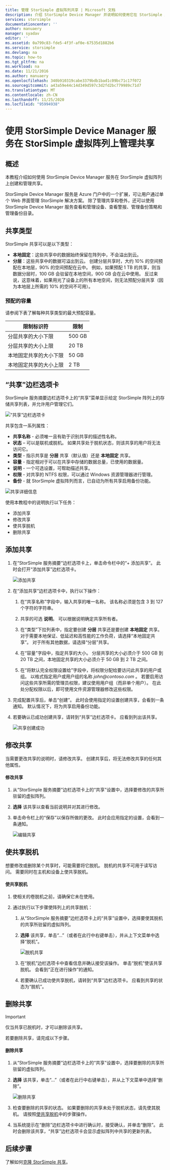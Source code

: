 ```yaml
---
title: 管理 StorSimple 虚拟阵列共享 | Microsoft 文档
description: 介绍 StorSimple Device Manager 并说明如何使用它在 StorSimple 虚拟阵列上管理共享。
services: storsimple
documentationcenter: ''
author: manuaery
manager: syadav
editor: ''
ms.assetid: 0a799c83-fde5-4f3f-af0e-67535d1882b6
ms.service: storsimple
ms.devlang: na
ms.topic: how-to
ms.tgt_pltfrm: na
ms.workload: na
ms.date: 11/21/2016
ms.author: manuaery
ms.openlocfilehash: 340b910319cabe3379bdb1bad1c09bc71c17f072
ms.sourcegitcommit: a43a59e44c14d349d597c3d2fd2bc779989c71d7
ms.translationtype: MT
ms.contentlocale: zh-CN
ms.lasthandoff: 11/25/2020
ms.locfileid: "95994938"
---
```

# <a name="use-the-storsimple-device-manager-service-to-manage-shares-on-the-storsimple-virtual-array"></a>使用 StorSimple Device Manager 服务在 StorSimple 虚拟阵列上管理共享

## <a name="overview"></a>概述

本教程介绍如何使用 StorSimple Device Manager 服务在 StorSimple 虚拟阵列上创建和管理共享。

StorSimple Device Manager 服务是 Azure 门户中的一个扩展，可让用户通过单个 Web 界面管理 StorSimple 解决方案。 除了管理共享和卷外，还可以使用 StorSimple Device Manager 服务查看和管理设备、查看警报、管理备份策略和管理备份目录。

## <a name="share-types"></a>共享类型

StorSimple 共享可以是以下类型：

* **本地固定**：这些共享中的数据始终保留在阵列中，不会溢出到云。
* **分层**：这些共享中的数据可溢出到云。 创建分层共享时，大约 10% 的空间预配在本地层，90% 的空间预配在云中。 例如，如果预配 1 TB 的共享，则当数据分层时，100 GB 会驻留在本地空间，900 GB 会在云中使用。 反过来说，这意味着，如果用光了设备上的所有本地空间，则无法预配分层共享（因为本地层上所需的 10% 的空间不可用）。

### <a name="provisioned-capacity"></a>预配的容量

请参阅下表了解每种共享类型的最大预配容量。

| **限制标识符** | **限制** |
| --- | --- |
| 分层共享的大小下限 |500 GB |
| 分层共享的大小上限 |20 TB |
| 本地固定共享的大小下限 |50 GB |
| 本地固定共享的大小上限 |2 TB |

## <a name="the-shares-blade"></a>“共享”边栏选项卡

StorSimple 服务摘要边栏选项卡上的“共享”菜单显示给定 StorSimple 阵列上的存储共享列表，并允许用户管理它们。

![“共享”边栏选项卡](./media/storsimple-virtual-array-manage-shares/shares-blade.png)

共享包含一系列属性：

* **共享名称** - 必须唯一且有助于识别共享的描述性名称。
* **状态** – 可以是联机或脱机。 如果共享处于脱机状态，则该共享的用户将无法访问它。
* **类型** - 指示共享是 **分层** 共享（默认值）还是 **本地固定** 共享。
* **容量** - 指定相对于可以在共享中存储的数据总量，已使用的数据量。
* **说明** - 一个可选设置，可帮助描述共享。
* **权限** - 对共享的 NTFS 权限，可以通过 Windows 资源管理器进行管理。
* **备份** - 就 StorSimple 虚拟阵列而言，已自动为所有共享启用备份功能。

![共享详细信息](./media/storsimple-virtual-array-manage-shares/share-details.png)

使用本教程中的说明执行以下任务：

* 添加共享
* 修改共享
* 使共享脱机
* 删除共享

## <a name="add-a-share"></a>添加共享

1. 在“StorSimple 服务摘要”边栏选项卡上，单击命令栏中的“+ 添加共享”。 此时会打开“添加共享”边栏选项卡。

    ![添加共享](./media/storsimple-virtual-array-manage-shares/add-share.png)

2. 在“添加共享”边栏选项卡中，执行以下操作：
   
   1. 在“共享名称”字段中，输入共享的唯一名称。 该名称必须是包含 3 到 127 个字符的字符串。

   2. 共享的可选 **说明**。 可以根据说明确定共享所有者。

   3. 在“类型”下拉列表中，指定要创建 **分层** 共享还是要创建 **本地固定** 共享。 对于需要本地保证、低延迟和高性能的工作负荷，请选择“本地固定共享”。 对于所有其他数据，请选择“分层”共享。

   4. 在“容量”字段中，指定共享的大小。 分层共享的大小必须介于 500 GB 到 20 TB 之间，本地固定共享的大小必须介于 50 GB 到 2 TB 之间。

   5. 在“将默认完全权限设置给”字段中，将权限分配给要访问此共享的用户或组。 以格式指定用户或用户组的名称 _john@contoso.com_ 。 若要启用访问这些共享所需的管理员权限，建议使用用户组（而非单个用户）。 在此处分配权限以后，即可使用文件资源管理器修改这些权限。
3. 完成配置共享后，单击“创建”。 此时会使用指定的设置创建共享，会看到一条通知。 默认情况下，将为共享启用备份功能。
4. 若要确认已成功创建共享，请转到“共享”边栏选项卡。 应看到列出该共享。
   
    ![共享创建成功](./media/storsimple-virtual-array-manage-shares/share-success.png)

## <a name="modify-a-share"></a>修改共享

当需要更改共享的说明时，请修改共享。 创建共享后，将无法修改共享的任何其他属性。

#### <a name="to-modify-a-share"></a>修改共享

1. 从“StorSimple 服务摘要”边栏选项卡上的“共享”设置中，选择要修改的共享所驻留的虚拟阵列。
2. **选择** 该共享以查看当前说明并对其进行修改。
3. 单击命令栏上的“保存”以保存所做的更改。 此时会应用指定的设置，会看到一条通知。
   
    ![ 编辑共享](./media/storsimple-virtual-array-manage-shares/share-edit.png)

## <a name="take-a-share-offline"></a>使共享脱机

想要修改或删除某个共享时，可能需要将它脱机。 脱机的共享不可用于读写访问。 需要同时在主机和设备上使共享脱机。

#### <a name="to-take-a-share-offline"></a>使共享脱机

1. 使相关的卷脱机之前，请确保它未在使用。
2. 通过执行以下步骤使阵列上的共享脱机：
   
    1. 从“StorSimple 服务摘要”边栏选项卡上的“共享”设置中，选择要使其脱机的共享所驻留的虚拟阵列。

    2. **选择** 该共享，单击“...”（或者在此行中右键单击），并从上下文菜单中选择“脱机”。
     
        ![脱机共享](./media/storsimple-virtual-array-manage-shares/shares-offline.png)

    3. 在“脱机”边栏选项卡中查看信息并确认接受该操作。 单击“脱机”使该共享脱机。 会看到“正在进行操作”的通知。

    4. 若要确认已成功使共享脱机，请转到“共享”边栏选项卡。 应看到共享的状态为“脱机”。

## <a name="delete-a-share"></a>删除共享

> [!IMPORTANT]
> 仅当共享已脱机时，才可以删除该共享。


若要删除共享，请完成以下步骤。

#### <a name="to-delete-a-share"></a>删除共享

1. 从“StorSimple 服务摘要”边栏选项卡上的“共享”设置中，选择要删除的共享所驻留的虚拟阵列。
2. **选择** 该共享，单击“...”（或者在此行中右键单击），并从上下文菜单中选择“删除”。
   
    ![删除共享](./media/storsimple-virtual-array-manage-shares/share-delete.png)
3. 检查要删除的共享的状态。 如果要删除的共享未处于脱机状态，请先使其脱机。 请按照[使共享脱机](#take-a-share-offline)中的步骤操作。
4. 当系统提示在“删除”边栏选项卡中进行确认时，接受确认，并单击“删除”。 此时会删除该共享，“共享”边栏选项卡会显示虚拟阵列中共享的更新列表。

## <a name="next-steps"></a>后续步骤
了解如何[克隆 StorSimple 共享](storsimple-virtual-array-clone.md)。

